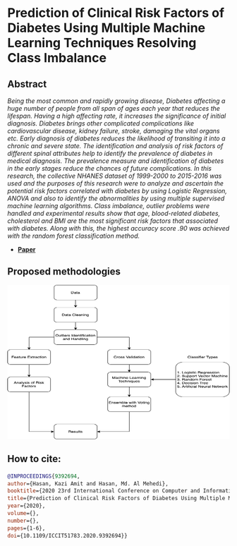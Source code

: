 # Prediction of Clinical Risk Factors of Diabetes Using Multiple Machine Learning Techniques Resolving Class Imbalance

## Abstract
*Being the most common and rapidly growing disease, Diabetes affecting a huge number of people from all span of ages each year that reduces the lifespan. Having a high affecting rate, it increases the significance of initial diagnosis. Diabetes brings other complicated complications like cardiovascular disease, kidney failure, stroke, damaging the vital organs etc. Early diagnosis of diabetes reduces the likelihood of transiting it into a chronic and severe state. The identification and analysis of risk factors of different spinal attributes help to identify the prevalence of diabetes in medical diagnosis. The prevalence measure and identification of diabetes in the early stages reduce the chances of future complications.  In this research, the collective NHANES dataset of 1999-2000 to 2015-2016 was used and the purposes of this research were to analyze and ascertain the potential risk factors correlated with diabetes by using Logistic Regression, ANOVA and also to identify the abnormalities by using multiple supervised machine learning algorithms. Class imbalance, outlier problems were handled and experimental results show that age, blood-related diabetes, cholesterol and  BMI  are the most significant risk factors that associated with diabetes. Along with this, the highest accuracy score .90 was achieved with the random forest classification method.*

 - [**Paper**](https://ieeexplore.ieee.org/document/9392694)

## Proposed methodologies
<img  src="https://github.com/AmitHasanShuvo/Prediction-of-Clinical-Risk-Factors-of-Diabetes-Using-ML-Resolving-Class-Imbalance/blob/main/graphical%20representation%20of%20proposed%20methodologies.png"  width="550px"  height="350px"/>


## How to cite:
  
  ```bibtex
@INPROCEEDINGS{9392694,
  author={Hasan, Kazi Amit and Hasan, Md. Al Mehedi},
  booktitle={2020 23rd International Conference on Computer and Information Technology (ICCIT)}, 
  title={Prediction of Clinical Risk Factors of Diabetes Using Multiple Machine Learning Techniques Resolving Class Imbalance}, 
  year={2020},
  volume={},
  number={},
  pages={1-6},
  doi={10.1109/ICCIT51783.2020.9392694}}
```
